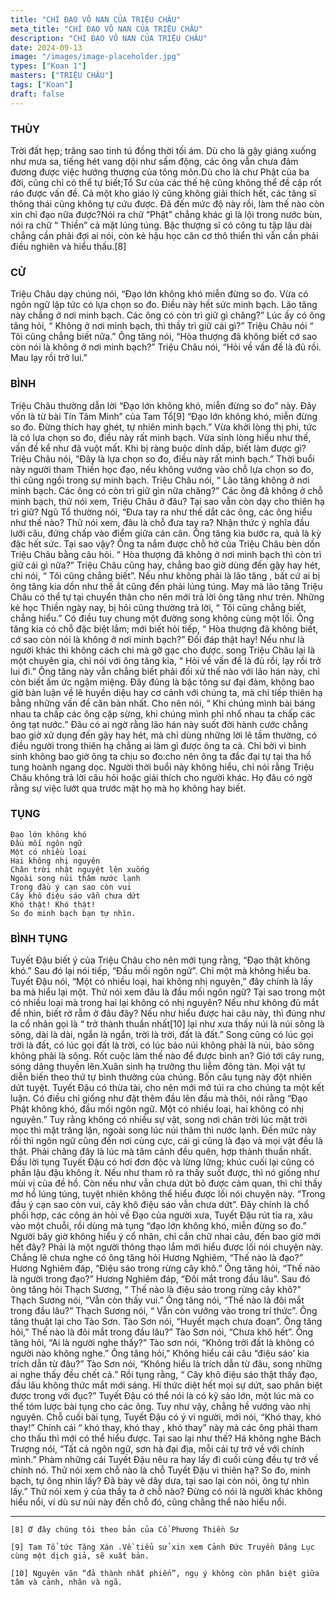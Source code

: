 ```yaml
---
title: "CHÍ ĐẠO VÔ NAN CỦA TRIỆU CHÂU"
meta_title: "CHÍ ĐẠO VÔ NAN CỦA TRIỆU CHÂU"
description: "CHÍ ĐẠO VÔ NAN CỦA TRIỆU CHÂU"
date: 2024-09-13
image: "/images/image-placeholder.jpg"
types: ["Koan 1"]
masters: ["TRIỆU CHÂU"]
tags: ["Koan"]
draft: false
---
```




### THÙY 
Trời đất hẹp; trăng sao tinh tú đồng thời tối ám. Dù cho là gậy giáng xuống như mưa sa, tiếng hét vang dội như sấm động, các ông vẫn chưa đảm đương được việc hướng thượng của tông môn.Dù cho là chư Phật của ba đời, cũng chỉ có thể tự biết;Tổ Sư của các thế hệ cũng không thể đề cập rốt ráo được vấn đề. Cả một kho giáo lý cũng không giải thích hết, các tăng sĩ thông thái cũng không tự cứu được. Đã đến mức độ này rồi, làm thế nào còn xin chỉ đạo nữa được?Nói ra chữ “Phật” chẳng khác gì là lội trong nước bùn, nói ra chữ “ Thiền” cả mặt lúng túng. Bậc thượng sĩ có công tu tập lâu dài chẳng cần phải đợi ai nói, còn kẻ hậu học căn cơ thô thiển thì vẫn cần phải điều nghiên và hiểu thấu.[8]

### CỬ 
Triệu Châu dạy chúng nói, “Đạo lớn không khó miễn đừng so đo. Vừa có ngôn ngữ lập tức có lựa chọn so đo. Điều này hết sức minh bạch. Lão tăng này chẳng ở nơi minh bạch. Các ông có còn trì giữ gì chăng?”
Lúc ấy có ông tăng hỏi, “ Không ở nơi minh bạch, thì thầy trì giữ cái gì?”
Triệu Châu nói “ Tôi cũng chẳng biết nữa.”
Ông tăng nói, “Hòa thượng đã không biết cớ sao còn nói là không ở nơi minh bạch?”
Triệu Châu nói, “Hỏi về vấn đề là đủ rồi. Mau lạy rồi trở lui.”

### BÌNH 
Triệu Châu thường dẫn lời “Đạo lớn không khó, miễn đừng so đo” này. Đây vốn là từ bài Tín Tâm Minh” của Tam Tổ[9] “Đạo lớn không khó, miễn đừng so đo. Đừng thích hay ghét, tự nhiên minh bạch.” Vừa khởi lòng thị phi, tức là có lựa chọn so đo, điều này rất minh bạch. Vừa sinh lòng hiểu như thế, vấn đề kể như đã vuột mất. Khi bị ràng buộc dính dấp, biết làm được gì? Triệu Châu nói, “Đây là lựa chọn so đo, điều này rất minh bạch.” Thời buổi này người tham Thiền học đạo, nếu không vướng vào chỗ lựa chọn so đo, thì cũng ngồi trong sự minh bạch. Triệu Châu nói, “ Lão tăng không ở nơi minh bạch. Các ông có còn trì giữ gìn nữa chăng?” Các ông đã không ở chỗ minh bạch, thử nói xem, Triệu Châu ở đâu? Tại sao vẫn còn dạy cho thiên hạ trì giữ?
Ngũ Tổ thường nói, “Đưa tay ra như thế dắt các ông, các ông hiểu như thế nào? Thử nói xem, đâu là chỗ đưa tay ra? Nhận thức ý nghĩa đầu lưỡi câu, đứng chấp vào điểm giữa cán cân.
Ông tăng kia bước ra, quả là kỳ đặc hết sức. Tại sao vậy? Ông ta nắm được chỗ hở của Triệu Châu bèn dồn Triệu Châu bằng câu hỏi. “ Hòa thượng đã không ở nơi minh bạch thì còn trì giữ cái gì nữa?” Triệu Châu cũng hay, chẳng bao giờ dùng đến gậy hay hét, chỉ nói, “ Tôi cũng chẳng biết”. Nếu như không phải là lão tăng , bất cứ ai bị ông tăng kia dồn như thế ắt cũng đến phải lúng túng. May mà lão tăng Triệu Châu có thể tự tại chuyển thân cho nên mới trả lời ông tăng như trên. Những kẻ học Thiền ngày nay, bị hỏi cũng thường trả lời, “ Tôi cũng chẳng biết, chẳng hiểu.” Có điều tuy chung một đường song không cùng một lối. Ông tăng kia có chỗ đặc biệt lắm; mới biết hỏi tiếp, “ Hòa thượng đã không biết, cớ sao còn nói là không ở nơi minh bạch?” Đối đáp thật hay!
Nếu như là người khác thì không cách chi mà gỡ gạc cho được. song Triệu Châu lại là một chuyên gia, chỉ nói với ông tăng kia, “ Hỏi về vấn đề là đủ rồi, lạy rồi trở lui đi.” Ông tăng này vẫn chẳng biết phải đối xử thế nào với lão hán này, chỉ còn biết ấm ức ngậm miệng.
Đây đúng là bậc tông sư đại đảm, không bao giờ bàn luận về lẽ huyền diệu hay cơ cảnh với chúng ta, mà chỉ tiếp thiên hạ bằng những vấn đề căn bản nhất. Cho nên nói, “ Khi chúng mình bài báng nhau ta chấp các ông cặp sừng, khi chúng mình phỉ nhổ nhau ta chấp các ông tạt nước.” Đâu có ai ngờ rằng lão hán này suốt đời hành cước chẳng bao giờ xử dụng đến gậy hay hét, mà chỉ dùng những lời lẽ tầm thường, có điều người trong thiên hạ chẳng ai làm gì được ông ta cả. Chỉ bởi vì bình sinh không bao giờ ông ta chịu so đo:cho nên ông ta đắc đại tự tại tha hồ tung hoành ngang dọc. Người thời buổi này không hiểu, chỉ nói rằng Triệu Châu không trả lời câu hỏi hoặc giải thích cho người khác. Họ đâu có ngờ rằng sự việc lướt qua trước mặt họ mà họ không hay biết.

### TỤNG

```
Đạo lớn không khó
Đầu mối ngôn ngữ
Một có nhiều loại
Hai không nhị nguyên
Chân trời nhật nguyệt lên xuống
Ngoài song núi thâm nước lạnh
Trong đầu ý cạn sao còn vui
Cây khô điệu sáo vẫn chưa dứt
Khó thật! Khó thật!
So đo minh bạch bạn tự nhìn.
```

### BÌNH TỤNG 
Tuyết Đậu biết ý của Triệu Châu cho nên mới tụng rằng, “Đạo thật không khó.” Sau đó lại nói tiếp, “Đầu mối ngôn ngữ”. Chỉ một mà không hiểu ba. Tuyết Đậu nói, “Một có nhiều loại, hai không nhị nguyên,” đây chính là lấy ba mà hiểu lại một. Thử nói xem đâu là đầu mối ngôn ngữ? Tại sao trong một có nhiều loại mà trong hai lại không có nhị nguyên? Nếu như không đủ mắt để nhìn, biết rờ rẫm ở đâu đây? Nếu như hiểu được hai câu này, thì đúng như la cổ nhân gọi là “ trở thành thuần nhất[10] lại như xưa thấy núi là núi sông là sông, dài là dài, ngắn là ngắn, trời là trời, đất là đất.” Song cũng có lúc gọi trời là đất, có lúc gọi đất là trời, có lúc bảo núi không phải là núi, bảo sông không phải là sông. Rốt cuộc làm thế nào để được bình an? Gió tới cây rung, sóng dâng thuyền lên.Xuân sinh hạ trưởng thu liễm đông tàn. Mọi vật tự diễn biến theo thứ tự bình thường của chúng. Bốn câu tụng này đột nhiên dứt tuyệt.
Tuyết Đậu có thừa tài, cho nên mới mở túi ra cho chúng ta một kết luận. Có điều chỉ giống như đặt thêm đầu lên đầu mà thôi, nói rằng “Đạo Phật không khó, đầu mối ngôn ngữ. Một có nhiều loại, hai không có nhị nguyên.” Tuy rằng không có nhiều sự vật, song nơi chân trời lúc mặt trời mọc thì mặt trăng lặn, ngoài song lúc núi thâm thì nước lạnh. Đến mức này rồi thì ngôn ngữ cũng đến nơi cùng cực, cái gì cũng là đạo và mọi vật đều là thật. Phải chăng đây là lúc mà tâm cảnh đều quên, hợp thành thuần nhất. Đầu lời tụng Tuyết Đậu có hơi đơn độc và lừng lững; khúc cuối lại cũng có phần lậu đậu không ít. Nếu như tham rõ ra thấy suốt được, thì nó giống như mùi vị của đề hồ. Còn nếu như vẫn chưa dứt bỏ được cảm quan, thì chỉ thấy mơ hồ lúng túng, tuyệt nhiên không thể hiểu được lối nói chuyện này.
“Trong đầu ý cạn sao còn vui, cây khô điệu sáo vẫn chưa dứt”. Đây chính là chổ phối hợp, các công án hỏi về Đạo của người xưa, Tuyết Đậu rút tỉa ra, xâu vào một chuỗi, rồi dùng mà tụng “đạo lớn không khó, miễn đừng so đo.” Người bây giờ không hiểu ý cổ nhân, chỉ cắn chữ nhai câu, đến bao giờ mới hết đây? Phải là một người thông thạo lắm mới hiểu được lối nói chuyện này.
Chẳng lẽ chưa nghe có ông tăng hỏi Hương Nghiêm, “Thế nào là đạo?” Hương Nghiêm đáp, “Điệu sáo trong rừng cây khô.” Ông tăng hỏi, “Thế nào là người trong đạo?” Hương Nghiêm đáp, “Đôi mắt trong đầu lâu”. Sau đó ông tăng hỏi Thạch Sương, “ Thế nào là điệu sáo trong rừng cây khô?” Thạch Sương nói, “Vẫn còn thấy vui.” Ông tăng nói, “Thế nào là đôi mắt trong đầu lâu?” Thạch Sương nói, “ Vẫn còn vướng vào trong trí thức”. Ông tăng thuật lại cho Tào Sơn. Tào Sơn nói, “Huyết mạch chưa đoạn”. Ông tăng hỏi,” Thế nào là đôi mắt trong đầu lâu?” Tào Sơn nói, “Chưa khô hết”. Ông tăng hỏi, “Ai là người nghe thấy?” Tào sơn nói, “Không trời đất là không có người nào không nghe.” Ông tăng hỏi,” Không hiểu cái câu “điệu sáo’ kia trích dẫn từ đâu?” Tào Sơn nói, “Không hiểu là trích dẫn từ đâu, song những ai nghe thấy đều chết cả.” Rồi tụng rằng, “ Cây khô điệu sáo thật thấy đạo, đầu lâu không thức mắt mới sáng. Hỉ thức diệt hết mọi sự dứt, sao phân biệt được trong với đục?” Tuyết Đậu có thể nói là có kỹ sảo lớn, một lúc mà co thể tóm lược bài tụng cho các ông. Tuy như vậy, chẳng hề vướng vào nhị nguyên.
Chỗ cuối bài tụng, Tuyết Đậu có ý vì người, mới nói, “Khó thay, khó thay!” Chính cái “ khó thay, khó thay , khó thay” này mà các ông phải tham cho thấu thì mới có thể hiểu được. Tại sao lại như thế? Há không nghe Bách Trượng nói, “Tất cả ngôn ngữ, sơn hà đại địa, mỗi cái tự trở về với chính mình.” Phàm những cái Tuyết Đậu nêu ra hay lấy đi cuối cùng đều tự trở về chính nó. Thử nói xem chỗ nào là chỗ Tuyết Đậu vì thiên hạ? So đo, minh bạch, tự ông nhìn lấy? Đã bày vẽ dây dưa, tại sao lại còn nói, ông tự nhìn lấy.” Thử nói xem ý của thầy ta ở chỗ nào? Đừng có nói là người khác không hiểu nổi, ví dù sư núi này đến chỗ đó, cũng chẳng thể nào hiểu nổi.

***

```
[8] Ở đây chúng tôi theo bản của Cổ Phương Thiền Sư

[9] Tam Tổ tức Tăng Xán .Về tiểu sử xin xem Cảnh Đức Truyền Đăng Lục cùng một dịch giả, sẽ xuất bản.

[10] Nguyên văn “đả thành nhất phiến”, ngụ ý không còn phân biệt giữa tâm và cảnh, nhân và ngã.
```

